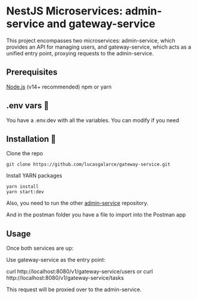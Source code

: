 # NestJS Microservices: admin-service and gateway-service

This project encompasses two microservices: admin-service, which provides an API for managing users, and gateway-service, which acts as a unified entry point, proxying requests to the admin-service.

## Prerequisites

[Node.js](https://nodejs.org/es/) (v14+ recommended)
npm or yarn

## .env vars 🔧

You have a .env.dev with all the variables. You can modify if you need

## Installation 🔧

Clone the repo

```
git clone https://github.com/lucasgalarce/gateway-service.git
```

Install YARN packages

```
yarn install
yarn start:dev
```

Also, you need to run the other [admin-service](https://github.com/lucasgalarce/admin-service) repository.

And in the postman folder you have a file to import into the Postman app

## Usage

Once both services are up:

Use gateway-service as the entry point:

curl http://localhost:8080/v1/gateway-service/users or curl http://localhost:8080/v1/gateway-service/tasks

This request will be proxied over to the admin-service.
